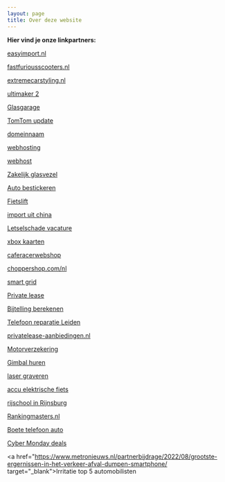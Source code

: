 ```yaml
---
layout: page
title: Over deze website
---
```


**Hier vind je onze linkpartners:**

<a href="https://easyimport.nl/bpm-berekenen-aangifte/" target="_blank">easyimport.nl</a>

<a href="https://www.fastfuriousscooters.nl/elektrische-driewielers/" target="_blank">fastfuriousscooters.nl</a>

<a href="https://www.extremecarstyling.nl/wagner-tuning" target="_blank">extremecarstyling.nl</a>

<a href="https://www.cards3dprinting.com/ultimaker/3d-printers/ultimaker-2/" target="_blank">ultimaker 2</a>

<a href="https://www.glasgarage.nl" target="_blank">Glasgarage</a>

<a href="https://www.updatenavigatie.nl" target="_blank">TomTom update</a>

<a href="https://www.easyhost.be/nl/domeinnaam-kopen" target="_blank">domeinnaam</a>

<a href="https://www.combell.com/nl/hosting/webhosting" target="_blank">webhosting</a>

<a href="https://www.transip.nl/webhosting/" target="_blank">webhost</a>

<a href="https://www.breedband.nl/zakelijk-glasvezelinternet/" target="_blank">Zakelijk glasvezel</a>

<a href="https://deltareclame.nl/auto-bestickeren/" target="_blank">Auto bestickeren</a>

<a href="https://www.wheelylift.com/wlp/fietslift/" target="_blank">Fietslift</a>

<a href="https://makong.nl/importeren-uit-china/" target="_blank">import uit china</a>

<a href="https://dlsa.nl/vacature-letselschade/" target="_blank">Letselschade vacature</a>

<a href="https://gamecardsdirect.com/nl-nl/xbox-gift-cards/" target="_blank">xbox kaarten</a>

<a href="https://www.caferacerwebshop.com/nl/merk-specifiek/bmw/bmw-k-series-specials/" target="_blank">caferacerwebshop</a>

<a href="https://www.choppershop.com/nl/multi-fit/stuur-toebehoor/gashendel/" target="_blank">choppershop.com/nl</a>

<a href="https://alfen.com/nl/smart-grids" target="_blank">smart grid</a> 

<a href="https://www.unive.nl/private-lease" target="_blank">Private lease</a> 

<a href="https://service.directlease.nl/hc/nl/articles/115001137085-Hoe-wordt-mijn-netto-bijtelling-berekend-" target="_blank">Bijtelling berekenen</a> 

<a href="https://microfix.nl/telefoon-reparatie/leiden/" target="_blank">Telefoon reparatie Leiden</a> 

<a href="https://www.privatelease-aanbiedingen.nl/" target="_blank">privatelease-aanbiedingen.nl</a> 

<a href="https://www.diks.nl/motorverzekering/" target="_blank">Motorverzekering</a>

<a href="https://www.gearbooker.com/nl/huur-gimbals-51-c" target="_blank">Gimbal huren</a>

<a href="https://www.aluminized.nl/aluminiumbewerking/lasersnijden/laser-graveren/" target="_blank">laser graveren</a>

<a href="https://www.vandijckbikes.nl/nl/accu-elektrische-fiets" target="_blank">accu elektrische fiets</a>

<a href="https://rijbewijssucces.nl/rijschool-rijnsburg/" target="_blank">rijschool in Rijnsburg</a>

<a href="https://rankingmasters.nl/" target="_blank">Rankingmasters.nl</a>

<a href="https://www.boetejuristen.nl/niet-handsfree-bellen/" target="_blank">Boete telefoon auto</a>

<a href="https://www.blackfridaynederland.nl/cyber-monday/" target="_blank">Cyber Monday deals</a>

<a href="https://www.metronieuws.nl/partnerbijdrage/2022/08/grootste-ergernissen-in-het-verkeer-afval-dumpen-smartphone/ target="_blank">Irritatie top 5 automobilisten</a>


